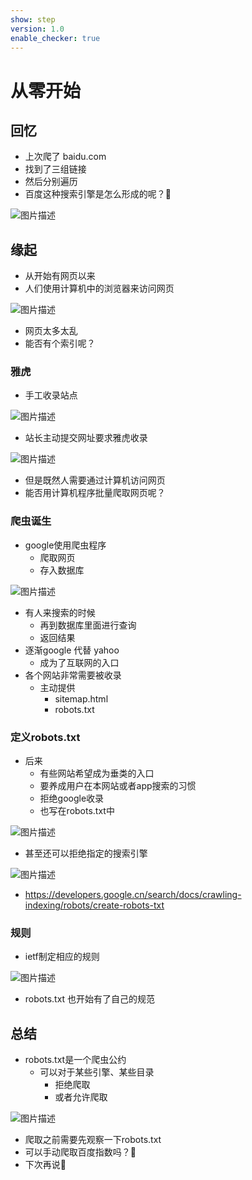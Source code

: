 ```yaml
---
show: step
version: 1.0
enable_checker: true
---
```


# 从零开始

## 回忆

- 上次爬了 baidu.com
- 找到了三组链接
- 然后分别遍历
- 百度这种搜索引擎是怎么形成的呢？🤔

![图片描述](https://doc.shiyanlou.com/courses/uid1190679-20221229-1672298307566)

## 缘起

- 从开始有网页以来
- 人们使用计算机中的浏览器来访问网页

![图片描述](https://doc.shiyanlou.com/courses/uid1190679-20221222-1671720197358)

- 网页太多太乱
- 能否有个索引呢？

### 雅虎

- 手工收录站点

![图片描述](https://doc.shiyanlou.com/courses/uid1190679-20221222-1671720386907)

- 站长主动提交网址要求雅虎收录

![图片描述](https://doc.shiyanlou.com/courses/uid1190679-20221229-1672298663328)

- 但是既然人需要通过计算机访问网页
- 能否用计算机程序批量爬取网页呢？

### 爬虫诞生

- google使用爬虫程序	
	- 爬取网页
	- 存入数据库

![图片描述](https://doc.shiyanlou.com/courses/uid1190679-20221229-1672298395295)

- 有人来搜索的时候
	- 再到数据库里面进行查询
	- 返回结果
- 逐渐google 代替 yahoo
	- 成为了互联网的入口
- 各个网站非常需要被收录
	- 主动提供
		- sitemap.html
		- robots.txt

### 定义robots.txt

- 后来
	- 有些网站希望成为垂类的入口
	- 要养成用户在本网站或者app搜索的习惯
	- 拒绝google收录
	- 也写在robots.txt中

![图片描述](https://doc.shiyanlou.com/courses/uid1190679-20221222-1671720285510)

- 甚至还可以拒绝指定的搜索引擎

![图片描述](https://doc.shiyanlou.com/courses/uid1190679-20221229-1672298778198)

- https://developers.google.cn/search/docs/crawling-indexing/robots/create-robots-txt

### 规则

- ietf制定相应的规则

![图片描述](https://doc.shiyanlou.com/courses/uid1190679-20221222-1671720314760)

- robots.txt 也开始有了自己的规范

## 总结

- robots.txt是一个爬虫公约
	- 可以对于某些引擎、某些目录
		- 拒绝爬取
		- 或者允许爬取

![图片描述](https://doc.shiyanlou.com/courses/uid1190679-20221229-1672299459184)

- 爬取之前需要先观察一下robots.txt
- 可以手动爬取百度指数吗？🤔
- 下次再说👋